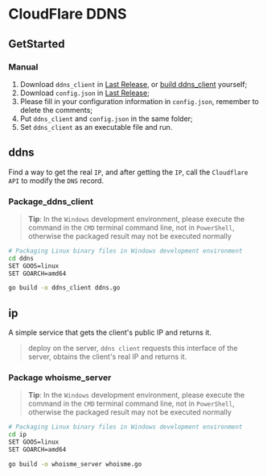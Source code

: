 # CloudFlare DDNS

## GetStarted

### Manual

1. Download `ddns_client` in [Last Release](https://github.com/dingdangdog/cloudflare_ddns/releases), or [build ddns_client](#Package_ddns_client) yourself;
2. Download `config.json` in [Last Release](https://github.com/dingdangdog/cloudflare_ddns/releases);
3. Please fill in your configuration information in `config.json`, remember to delete the comments;
4. Put `ddns_client` and `config.json` in the same folder;
5. Set `ddns_client` as an executable file and run.

## ddns

Find a way to get the real `IP`, and after getting the `IP`, call the `Cloudflare API` to modify the `DNS` record.

### Package_ddns_client

> **Tip**: In the `Windows` development environment, please execute the command in the `CMD` terminal command line, not in `PowerShell`, otherwise the packaged result may not be executed normally

```bash
# Packaging Linux binary files in Windows development environment
cd ddns
SET GOOS=linux
SET GOARCH=amd64

go build -o ddns_client ddns.go
```

## ip

A simple service that gets the client's public IP and returns it.

> deploy on the server, `ddns client` requests this interface of the server, obtains the client's real IP and returns it.

### Package whoisme_server

> **Tip**: In the `Windows` development environment, please execute the command in the `CMD` terminal command line, not in `PowerShell`, otherwise the packaged result may not be executed normally

```bash
# Packaging Linux binary files in Windows development environment
cd ip
SET GOOS=linux
SET GOARCH=amd64

go build -o whoisme_server whoisme.go
```
